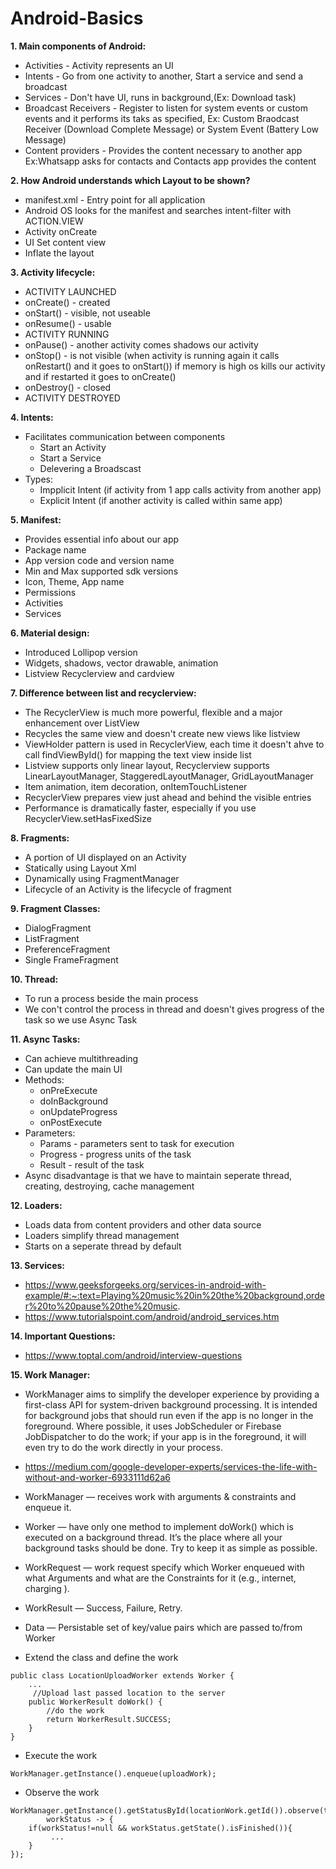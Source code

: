 # Android-Basics

<b>1. Main components of Android:</b>
* Activities - Activity represents an UI
* Intents - Go from one activity to another, Start a service and send a broadcast 
* Services - Don't have UI, runs in background,(Ex: Download task)
* Broadcast Receivers - Register to listen for system events or custom events and it performs its taks as specified, Ex: Custom Braodcast Receiver (Download Complete Message) or System Event (Battery Low Message)
* Content providers - Provides the content necessary to another app Ex:Whatsapp asks for contacts and Contacts app provides the content</br>

<b>2. How Android understands which Layout to be shown?</b>
* manifest.xml - Entry point for all application
* Android OS looks for the manifest and searches intent-filter with ACTION.VIEW
* Activity onCreate
* UI Set content view
* Inflate the layout

<b>3. Activity lifecycle:</b>
	
* ACTIVITY LAUNCHED
* onCreate() - created
* onStart() - visible, not useable 
* onResume() - usable
* ACTIVITY RUNNING
* onPause() - another activity comes shadows our activity
* onStop() - is not visible (when activity is running again it calls onRestart() and it goes to onStart())
			if memory is high os kills our activity and if restarted it goes to onCreate()
* onDestroy() - closed
* ACTIVITY DESTROYED

<b>4. Intents:</b>
* Facilitates communication between components
	* Start an Activity
	* Start a Service
	* Delevering a Broadscast
* Types:
	* Impplicit Intent (if activity from 1 app calls activity from another app)
	* Explicit Intent (if another activity is called within same app)	

<b>5. Manifest:</b>
* Provides essential info about our app
* Package name
* App version code and version name
* Min and Max supported sdk versions
* Icon, Theme, App name
* Permissions
* Activities
* Services

<b>6. Material design:</b>
* Introduced Lollipop version
* Widgets, shadows, vector drawable, animation
* Listview Recyclerview and cardview

<b>7. Difference between list and recyclerview:</b>
* The RecyclerView is much more powerful, flexible and a major enhancement over ListView
* Recycles the same view and doesn't create new views like listview
* ViewHolder pattern is used in RecyclerView, each time it doesn't ahve to call findViewById() for mapping the text view inside list
* Listview supports only linear layout, Recyclerview supports LinearLayoutManager, StaggeredLayoutManager, GridLayoutManager
* Item animation, item decoration, onItemTouchListener
* RecyclerView prepares view just ahead and behind the visible entries
* Performance is dramatically faster, especially if you use RecyclerView.setHasFixedSize

<b>8. Fragments:</b>
* A portion of UI displayed on an Activity
* Statically using Layout Xml
* Dynamically using FragmentManager
* Lifecycle of an Activity is the lifecycle of fragment

<b>9. Fragment Classes:</b>
* DialogFragment
* ListFragment
* PreferenceFragment
* Single FrameFragment

<b>10. Thread:</b>
* To run a process beside the main process
* We con't control the process in thread and doesn't gives progress of the task so we use Async Task

<b>11. Async Tasks:</b>
* Can achieve multithreading
* Can update the main UI
* Methods:
	* onPreExecute
	* doInBackground
	* onUpdateProgress
	* onPostExecute
* Parameters:
	* Params - parameters sent to task for execution
	* Progress - progress units of the task
	* Result - result of the task
* Async disadvantage is that we have to maintain seperate thread, creating, destroying, cache management
	
<b>12. Loaders:</b>
* Loads data from content providers and other data source
* Loaders simplify thread management
* Starts on a seperate thread by default

<b>13. Services:</b>
* https://www.geeksforgeeks.org/services-in-android-with-example/#:~:text=Playing%20music%20in%20the%20background,order%20to%20pause%20the%20music.
* https://www.tutorialspoint.com/android/android_services.htm
	
<b>14. Important Questions:</b>
- https://www.toptal.com/android/interview-questions
 
<b>15. Work Manager:</b>
- WorkManager aims to simplify the developer experience by providing a first-class API for system-driven background processing. It is intended for background jobs that should run even if the app is no longer in the foreground. Where possible, it uses JobScheduler or Firebase JobDispatcher to do the work; if your app is in the foreground, it will even try to do the work directly in your process.
- https://medium.com/google-developer-experts/services-the-life-with-without-and-worker-6933111d62a6
- WorkManager — receives work with arguments & constraints and enqueue it.
- Worker — have only one method to implement doWork() which is executed on a background thread. It’s the place where all your background tasks should be done. Try to keep it as simple as possible.
- WorkRequest — work request specify which Worker enqueued with what Arguments and what are the Constraints for it (e.g., internet, charging ).
- WorkResult — Success, Failure, Retry.
- Data — Persistable set of key/value pairs which are passed to/from Worker

- Extend the class and define the work
```
public class LocationUploadWorker extends Worker {
    ...
     //Upload last passed location to the server
    public WorkerResult doWork() {
        //do the work
        return WorkerResult.SUCCESS;
    }
}
```
- Execute the work
```
WorkManager.getInstance().enqueue(uploadWork);
```
- Observe the work
```
WorkManager.getInstance().getStatusById(locationWork.getId()).observe(this,
        workStatus -> {
    if(workStatus!=null && workStatus.getState().isFinished()){
         ...
    }
});
```
